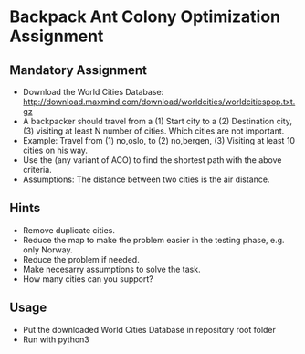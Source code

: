# Backpack Ant Colony Optimization Assignment

## Mandatory Assignment
* Download the World Cities Database:
http://download.maxmind.com/download/worldcities/worldcitiespop.txt.gz
* A backpacker should travel from a (1) Start city to a (2) Destination city, 
(3) visiting at least N number of cities.
Which cities are not important.
* Example: Travel from (1) no,oslo, to (2) no,bergen, (3) Visiting at least 10 cities on his way.
* Use the (any variant of ACO) to find the shortest path with the above criteria.
* Assumptions: The distance between two cities is the air distance.

## Hints
* Remove duplicate cities.
* Reduce the map to make the problem easier in the testing phase, e.g. only Norway.
* Reduce the problem if needed.
* Make necesarry assumptions to solve the task.
* How many cities can you support?

## Usage
* Put the downloaded World Cities Database in repository root folder
* Run with python3

